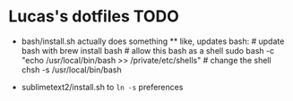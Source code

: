 # Lucas's dotfiles TODO

* bash/install.sh actually does something
** like, updates bash:
		# update bash with brew install bash
		# allow this bash as a shell sudo bash -c "echo /usr/local/bin/bash >> /private/etc/shells"
		# change the shell chsh -s /usr/local/bin/bash

* sublimetext2/install.sh to `ln -s` preferences